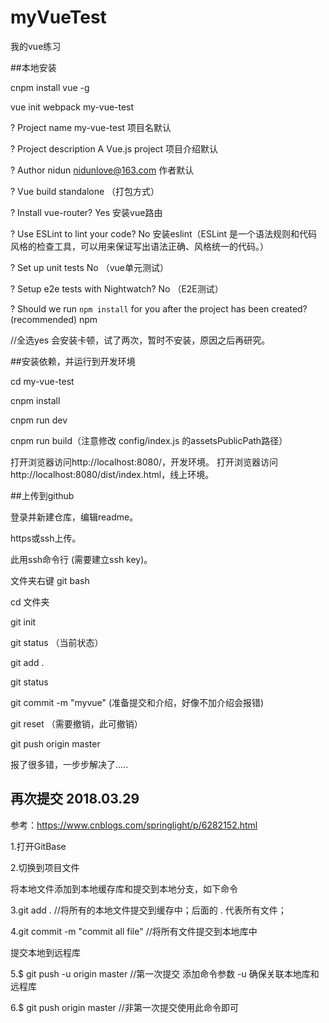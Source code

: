 
# myVueTest
我的vue练习

##本地安装

cnpm install vue -g  

vue init webpack my-vue-test

? Project name my-vue-test 项目名默认

? Project description A Vue.js project 项目介绍默认

? Author nidun <nidunlove@163.com> 作者默认

? Vue build standalone （打包方式）

? Install vue-router? Yes 安装vue路由

? Use ESLint to lint your code? No 安装eslint（ESLint 是一个语法规则和代码风格的检查工具，可以用来保证写出语法正确、风格统一的代码。）

? Set up unit tests No （vue单元测试）

? Setup e2e tests with Nightwatch? No （E2E测试）

? Should we run `npm install` for you after the project has been created? (recommended) npm

//全选yes 会安装卡顿，试了两次，暂时不安装，原因之后再研究。

##安装依赖，并运行到开发环境

cd my-vue-test

cnpm install

cnpm run dev

cnpm run build（注意修改 config/index.js 的assetsPublicPath路径）

打开浏览器访问http://localhost:8080/，开发环境。
打开浏览器访问http://localhost:8080/dist/index.html，线上环境。

##上传到github

登录并新建仓库，编辑readme。

https或ssh上传。

此用ssh命令行 (需要建立ssh key)。

文件夹右键 git bash

 cd 文件夹
 
 git init
 
 git status （当前状态）
 
 git add .
 
 git status
 
 git commit -m "myvue" (准备提交和介绍，好像不加介绍会报错)
 
git reset （需要撤销，此可撤销）

git push origin master
 
报了很多错，一步步解决了.....

## 再次提交 2018.03.29

参考：https://www.cnblogs.com/springlight/p/6282152.html

1.打开GitBase

2.切换到项目文件

将本地文件添加到本地缓存库和提交到本地分支，如下命令

3.git add .      //将所有的本地文件提交到缓存中；后面的 . 代表所有文件；

4.git commit -m "commit all file"  //将所有文件提交到本地库中

提交本地到远程库

5.$ git push -u origin master //第一次提交 添加命令参数 -u 确保关联本地库和远程库

6.$ git push origin master //非第一次提交使用此命令即可
